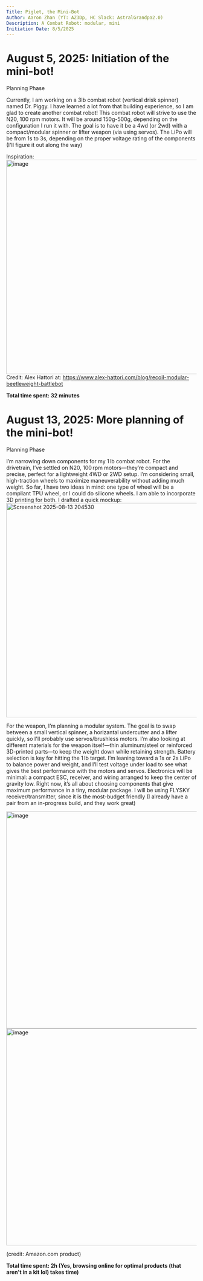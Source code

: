 ```yaml
---
Title: Piglet, the Mini-Bot
Author: Aaron Zhan (YT: AZ3Dp, HC Slack: AstralGrandpa2.0)
Description: A Combat Robot: modular, mini
Initiation Date: 8/5/2025
---
```

# August 5, 2025: Initiation of the mini-bot!
Planning Phase

Currently, I am working on a 3lb combat robot (vertical drisk spinner) named Dr. Piggy. I have learned a lot from that building experience, so I am glad to create another combat robot! This combat robot will strive to use the N20, 100 rpm motors. It will be around 150g-500g, depending on the configuration I run it with. The goal is to have it be a 4wd (or 2wd) with a compact/modular spinner or lifter weapon (via using servos).
The LiPo will be from 1s to 3s, depending on the proper voltage rating of the components (I'll figure it out along the way)

Inspiration:
<img width="672" height="567" alt="image" src="https://github.com/user-attachments/assets/5b64b804-234f-4c8c-98a8-c9325d164e72" />
Credit: Alex Hattori at: https://www.alex-hattori.com/blog/recoil-modular-beetleweight-battlebot


**Total time spent: 32 minutes**

# August 13, 2025: More planning of the mini-bot!
Planning Phase

I’m narrowing down components for my 1 lb combat robot. For the drivetrain, I’ve settled on N20, 100 rpm motors—they’re compact and precise, perfect for a lightweight 4WD or 2WD setup. I’m considering small, high-traction wheels to maximize maneuverability without adding much weight. So far, I have two ideas in mind: one type of wheel will be a compliant TPU wheel, or I could do silicone wheels. I am able to incorporate 3D printing for both.
I drafted a quick mockup:
<img width="672" height="567" alt="Screenshot 2025-08-13 204530" src="https://github.com/user-attachments/assets/1c746812-874c-41a0-8986-362c4e12db58" />

For the weapon, I’m planning a modular system. The goal is to swap between a small vertical spinner, a horizantal undercutter and a lifter quickly, so I'll probably use servos/brushless motors. I’m also looking at different materials for the weapon itself—thin aluminum/steel or reinforced 3D-printed parts—to keep the weight down while retaining strength.
Battery selection is key for hitting the 1 lb target. I’m leaning toward a 1s or 2s LiPo to balance power and weight, and I’ll test voltage under load to see what gives the best performance with the motors and servos.
Electronics will be minimal: a compact ESC, receiver, and wiring arranged to keep the center of gravity low. Right now, it’s all about choosing components that give maximum performance in a tiny, modular package.
I will be using FLYSKY receiver/transmitter, since it is the most-budget friendly (I already have a pair from an in-progress build, and they work great)

<img width="522" height="574" alt="image" src="https://github.com/user-attachments/assets/fd94ad82-3bba-441b-81a7-edc5bf249c27" />
<img width="522" height="574" alt="image" src="https://github.com/user-attachments/assets/048cab3d-a3d1-43bc-86e1-d6bb8367f37b" />

(credit: Amazon.com product)

**Total time spent: 2h (Yes, browsing online for optimal products (that aren't in a kit lol) takes time)**
